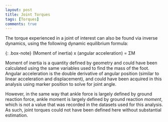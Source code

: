 ```yaml
---
layout: post
title: Joint Torques
tags: [Torques]
comments: true
---
```


The torque experienced in a joint of interest can also be found via inverse dynamics, using the following dynamic equilibrium formula:

{: .box-note}
(Moment of inertia) x (angular acceleration) = ΣM

Moment of inertia is a quantity defined by geometry and could have been calculated using the same variables used to find the mass of the foot. Angular acceleration is the double derivative of angular position (similar to linear acceleration and displacement), and could have been acquired in this analysis using marker position to solve for joint angle. 

However, in the same way that ankle force is largely defined by ground reaction force, ankle moment is largely defined by ground reaction *moment*, which is not a value that was recorded in the datasets used for this analysis. As such, joint torques could not have been defined here without substantial estimation.

